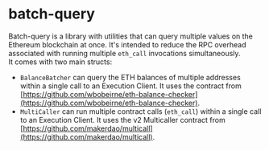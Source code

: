 # batch-query

Batch-query is a library with utilities that can query multiple values on the Ethereum blockchain at once.
It's intended to reduce the RPC overhead associated with running multiple `eth_call` invocations simultaneously.  
It comes with two main structs:

- `BalanceBatcher` can query the ETH balances of multiple addresses within a single call to an Execution Client. It uses the contract from [https://github.com/wbobeirne/eth-balance-checker](https://github.com/wbobeirne/eth-balance-checker).
- `MultiCaller` can run multiple contract calls (`eth_call`) within a single call to an Execution Client. It uses the v2 Multicaller contract from [https://github.com/makerdao/multicall](https://github.com/makerdao/multicall).
